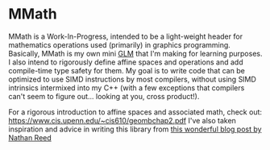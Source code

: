 # MMath
MMath is a Work-In-Progress, intended to be a light-weight header for mathematics operations used (primarily) in graphics programming. Basically, MMath is my own mini [GLM](https://glm.g-truc.net/0.9.9/index.html) that I'm making for learning purposes. I also intend to rigorously define affine spaces and operations and add compile-time type safety for them. My goal is to write code that can be optimized to use SIMD instructions by most compilers, without using SIMD intrinsics intermixed into my C++ (with a few exceptions that compilers can't seem to figure out... looking at you, cross product!). 

For a rigorous introduction to affine spaces and associated math, check out: https://www.cis.upenn.edu/~cis610/geombchap2.pdf
I've also taken inspiration and advice in writing this library from [this wonderful blog post by Nathan Reed](http://www.reedbeta.com/blog/on-vector-math-libraries/)